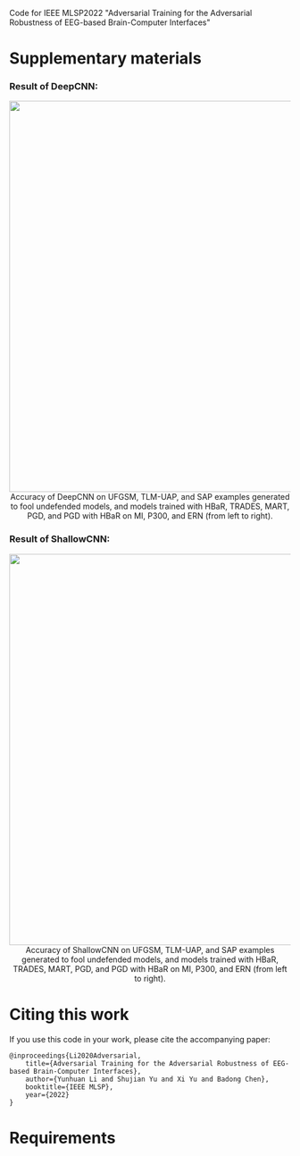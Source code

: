 Code for IEEE MLSP2022 "Adversarial Training for the Adversarial Robustness of EEG-based Brain-Computer Interfaces"

# Supplementary materials

### Result of DeepCNN:

<div align=center><img src="https://user-images.githubusercontent.com/26007016/162660100-0d500ba5-0045-4cac-a84e-0bfe0338644d.png" width="700px" /></div>

<div align=center>Accuracy of DeepCNN on UFGSM, TLM-UAP, and SAP examples generated to fool undefended models, and models trained with HBaR, TRADES, MART, PGD, and PGD with HBaR on MI, P300, and ERN (from left to right).</div>



### Result of ShallowCNN:

<div align=center><img src="https://user-images.githubusercontent.com/26007016/162660116-86414d52-097a-4f85-bb32-1548193f7140.png" width="700px" /></div>

<div align=center>Accuracy of ShallowCNN on UFGSM, TLM-UAP, and SAP examples generated to fool undefended models, and models trained with HBaR, TRADES, MART, PGD, and PGD with HBaR on MI, P300, and ERN (from left to right).</div>

# Citing this work
If you use this code in your work, please cite the accompanying paper:
```
@inproceedings{Li2020Adversarial,
    title={Adversarial Training for the Adversarial Robustness of EEG-based Brain-Computer Interfaces},
    author={Yunhuan Li and Shujian Yu and Xi Yu and Badong Chen},
    booktitle={IEEE MLSP},
    year={2022}
}
```
# Requirements
